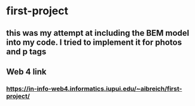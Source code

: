 # first-project

## this was my attempt at including the BEM model into my code. I tried to implement it for photos and p tags

## Web 4 link

### https://in-info-web4.informatics.iupui.edu/~aibreich/first-project/
